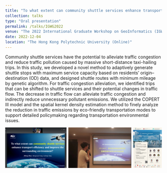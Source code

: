 ```yaml
---
title: "To what extent can community shuttle services enhance transport efficiency and improve the surrounding environment?"
collection: talks
type: "Oral presentation"
permalink: /talks/IGWG2022
venue: "The 2022 International Graduate Workshop on GeoInformatics (IGWG2022)"
date: 2022-12-04
location: "The Hong Kong Polytechnic University (Online)"
---
```


Community shuttle services have the potential to alleviate traffic congestion and reduce traffic pollution caused by massive short-distance taxi-hailing trips. In this study, we developed a novel method to adaptively generate shuttle stops with maximum service capacity based on residents’ origin–destination (OD) data, and designed shuttle routes with minimum mileage by genetic algorithm. For traffic congestion alleviation, we identified trips that can be shifted to shuttle services and their potential changes in traffic flow. The decrease in traffic flow can alleviate traffic congestion and indirectly reduce unnecessary pollutant emissions. We utilized the COPERT III model and the spatial kernel density estimation method to finely analyze the reduction in traffic emissions by eco-friendly transportation modes to support detailed policymaking regarding transportation environmental issues.

![image](/images/Talks.png)
